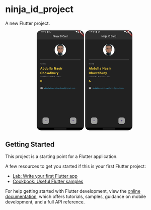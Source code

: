 # ninja_id_project

A new Flutter project.

<!-- ![image alt](https://github.com/Abdullah-Nasir-Chowdhury/ninja_id_project/blob/master/screenshot1.png?raw=true) -->
<!-- ![image alt](https://github.com/Abdullah-Nasir-Chowdhury/ninja_id_project/blob/master/screenshot2.png?raw=true) -->

<p align="center">
  <img src="https://github.com/Abdullah-Nasir-Chowdhury/ninja_id_project/blob/master/screenshot1.png?raw=true" alt="Image 1" width="150">
  <img src="https://github.com/Abdullah-Nasir-Chowdhury/ninja_id_project/blob/master/screenshot2.png?raw=true" alt="Image 2" width="150">
</p>



## Getting Started

This project is a starting point for a Flutter application.

A few resources to get you started if this is your first Flutter project:

- [Lab: Write your first Flutter app](https://docs.flutter.dev/get-started/codelab)
- [Cookbook: Useful Flutter samples](https://docs.flutter.dev/cookbook)

For help getting started with Flutter development, view the
[online documentation](https://docs.flutter.dev/), which offers tutorials,
samples, guidance on mobile development, and a full API reference.


